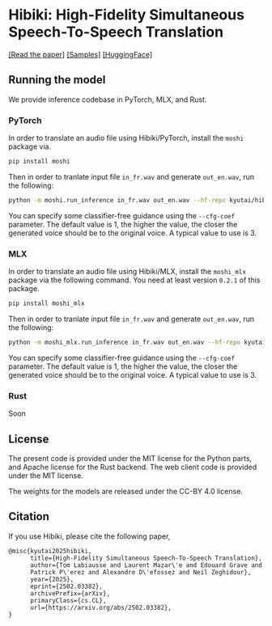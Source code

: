 # Hibiki: High-Fidelity Simultaneous Speech-To-Speech Translation

[[Read the paper]][hibiki]
[[Samples]](https://huggingface.co/spaces/kyutai/hibiki-samples)
[[HuggingFace]](https://huggingface.co/kmhf/hibiki-2b-pytorch-bf16)

## Running the model

We provide inference codebase in PyTorch, MLX, and Rust.

### PyTorch

In order to translate an audio file using Hibiki/PyTorch, install the
`moshi` package via.
```bash
pip install moshi
```

Then in order to tranlate input file `in_fr.wav` and generate `out_en.wav`, run
the following:
```bash
python -m moshi.run_inference in_fr.wav out_en.wav --hf-repo kyutai/hibiki-1b-pytorch-bf16
```

You can specify some classifier-free guidance using the `--cfg-coef` parameter.
The default value is 1, the higher the value, the closer the generated voice
should be to the original voice. A typical value to use is 3. 

### MLX

In order to translate an audio file using Hibiki/MLX, install the
`moshi_mlx` package via the following command. You need at least version `0.2.1`
of this package.

```bash
pip install moshi_mlx
```

Then in order to tranlate input file `in_fr.wav` and generate `out_en.wav`, run
the following:
```bash
python -m moshi_mlx.run_inference in_fr.wav out_en.wav --hf-repo kyutai/hibiki-1b-mlx-bf16
```

You can specify some classifier-free guidance using the `--cfg-coef` parameter.
The default value is 1, the higher the value, the closer the generated voice
should be to the original voice. A typical value to use is 3. 

### Rust

Soon

## License

The present code is provided under the MIT license for the Python parts, and Apache license for the Rust backend.
The web client code is provided under the MIT license.

The weights for the models are released under the CC-BY 4.0 license.

## Citation

If you use Hibiki, please cite the following paper,

```
@misc{kyutai2025hibiki,
      title={High-Fidelity Simultaneous Speech-To-Speech Translation}, 
      author={Tom Labiausse and Laurent Mazar\'e and Edouard Grave and
      Patrick P\'erez and Alexandre D\'efossez and Neil Zeghidour},
      year={2025},
      eprint={2502.03382},
      archivePrefix={arXiv},
      primaryClass={cs.CL},
      url={https://arxiv.org/abs/2502.03382}, 
}
```



[hibiki]: https://arxiv.org/abs/2502.03382
